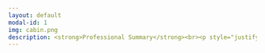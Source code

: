 ```yaml
---
layout: default
modal-id: 1
img: cabin.png
description: <strong>Professional Summary</strong><br><p style="justify"> Trophy-hunting gamer, open world completionist, and engaging voice actor with a love for all things international. Social science scholar fascinated by the power of vocal performance in the video game medium, surveillance, and the materiality of digital space. Dedicated and collaborative professional with exemplary customer service skills and over a decade of experience in the fields of healthcare, academia, and entertainment media. </p><br><br><br> <strong>Education</strong><br>Doctor of Philosophy - Critical Game Design <em>(in progress)</em><br>Rensselaer Polytechnic Institute, Troy, NY, USA<br><br>Master of Science - Science, Technology & Society<br>Drexel University, Philadelphia, PA, USA<br><br>Bachelor of Arts - Spanish and Mandarin Chinese Double Major<br>Rutgers, The State University of New Jersey, New Brunswick, NJ, USA<br><br> <p><a href="https://rpiexchange-my.sharepoint.com/:b:/g/personal/bowerj6_rpi_edu/Echqe1Y5CbJArXlAMGQkZywB5SCI71z8TX57iwtMhbZdGw"> <br>Link to Resume (PDF)</a></p>
---
```

